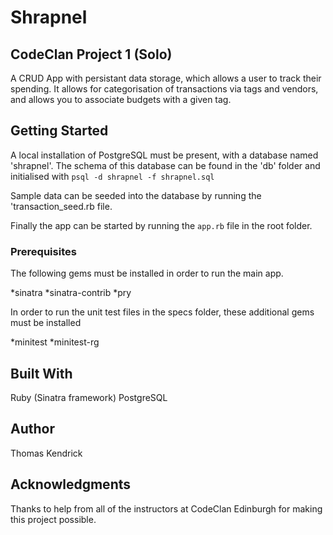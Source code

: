 # Shrapnel
## CodeClan Project 1 (Solo) 

A CRUD App with persistant data storage, which allows a user to track their spending. It allows for categorisation of transactions via tags and vendors, and allows you to associate budgets with a given tag. 

## Getting Started

A local installation of PostgreSQL must be present, with a database named 'shrapnel'. The schema of this database can be found in the 'db' folder and initialised with `psql -d shrapnel -f shrapnel.sql`

Sample data can be seeded into the database by running the 'transaction_seed.rb file.

Finally the app can be started by running the `app.rb` file in the root folder.

### Prerequisites

The following gems must be installed in order to run the main app.

*sinatra
*sinatra-contrib
*pry

In order to run the unit test files in the specs folder, these additional gems must be installed

*minitest
*minitest-rg

## Built With

Ruby (Sinatra framework)
PostgreSQL
## Author

Thomas Kendrick

## Acknowledgments

Thanks to help from all of the instructors at CodeClan Edinburgh for making this project possible.
